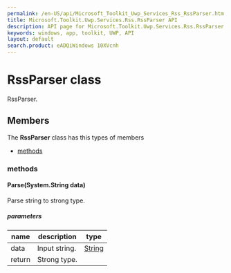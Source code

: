 ```yaml
---
permalink: /en-US/api/Microsoft_Toolkit_Uwp_Services_Rss_RssParser.htm
title: Microsoft.Toolkit.Uwp.Services.Rss.RssParser API 
description: API page for Microsoft.Toolkit.Uwp.Services.Rss.RssParser
keywords: windows, app, toolkit, UWP, API
layout: default
search.product: eADQiWindows 10XVcnh
---
```



# RssParser class

RssParser.

## Members

The **RssParser** class has this types of members

* [methods](#methods)

### methods

#### Parse(System.String data)

Parse string to strong type.

##### parameters



| name | description | type || --- | --- | --- || data | Input string. | [String](https://msdn.microsoft.com/library/windows/apps/System.String) || return |Strong type. |


